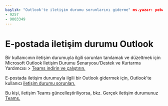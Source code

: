 ```yaml
---
başlık: "Outlook'te iletişim durumu sorunlarını giderme" ms.yazar: pebaum yazar: pebaum yöneticisi: scotv ms.date: 04/8/2021 ms.audience: Admin ms.topic: article ms.service: o365-administration YALNIZCA: NOINDEX, NOFOLLOW localization_priority: Priority ms.collection: Adm_O365 ms.custom: (
- 9257
- 9003349
---
```


# <a name="troubleshoot-presence-issues-in-outlook"></a>E-postada iletişim durumu Outlook

Bir kullanıcının iletişim durumuyla ilgili sorunları tanılamak ve düzeltmek için Microsoft Outlook Iletişim Durumu Senaryosu'Destek ve Kurtarma Yardımcısı > [Teams indirin ve çalıştırın.](https://aka.ms/SaRA-TeamsPresenceScenario)

E-postada iletişim durumuyla ilgili bir Outlook gidermek için, Outlook'te kullanıcı [iletişim durumu sorunları.](https://docs.microsoft.com/microsoftteams/troubleshoot/teams-im-presence/issues-with-presence-in-outlook)

Bu kişi, iletişim Teams güncelleştiriliyorsa, bkz. Gerçek iletişim durumunuz [Teams.](https://docs.microsoft.com/microsoftteams/troubleshoot/teams-im-presence/presence-not-show-actual-status)
